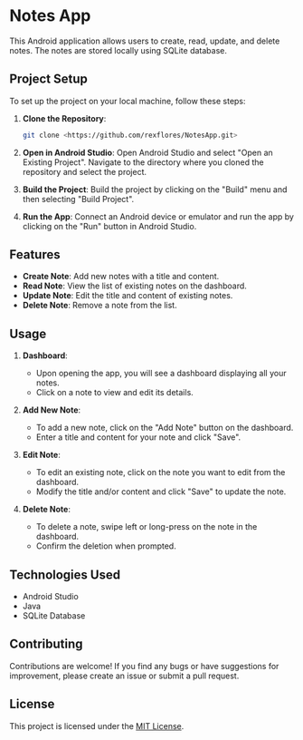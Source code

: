 # Notes App

This Android application allows users to create, read, update, and delete notes. The notes are stored locally using SQLite database.

## Project Setup

To set up the project on your local machine, follow these steps:

1. **Clone the Repository**: 
   ```bash
   git clone <https://github.com/rexflores/NotesApp.git>
   ```
   
2. **Open in Android Studio**:
   Open Android Studio and select "Open an Existing Project". Navigate to the directory where you cloned the repository and select the project.

3. **Build the Project**:
   Build the project by clicking on the "Build" menu and then selecting "Build Project".

4. **Run the App**:
   Connect an Android device or emulator and run the app by clicking on the "Run" button in Android Studio.

## Features

- **Create Note**: Add new notes with a title and content.
- **Read Note**: View the list of existing notes on the dashboard.
- **Update Note**: Edit the title and content of existing notes.
- **Delete Note**: Remove a note from the list.

## Usage

1. **Dashboard**:
   - Upon opening the app, you will see a dashboard displaying all your notes.
   - Click on a note to view and edit its details.

2. **Add New Note**:
   - To add a new note, click on the "Add Note" button on the dashboard.
   - Enter a title and content for your note and click "Save".

3. **Edit Note**:
   - To edit an existing note, click on the note you want to edit from the dashboard.
   - Modify the title and/or content and click "Save" to update the note.

4. **Delete Note**:
   - To delete a note, swipe left or long-press on the note in the dashboard.
   - Confirm the deletion when prompted.

## Technologies Used

- Android Studio
- Java
- SQLite Database

## Contributing

Contributions are welcome! If you find any bugs or have suggestions for improvement, please create an issue or submit a pull request.

## License

This project is licensed under the [MIT License](LICENSE).
